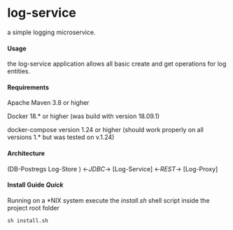 # log-service
a simple logging microservice.
#### Usage
the log-service application allows all basic create and get operations for log entities.
#### Requirements
Apache Maven 3.8 or higher 

Docker 18.* or higher (was build with version 18.09.1)

docker-compose version 1.24 or higher (should work properly on all versions 1.* but was tested on v.1.24)

#### Architecture
(DB-Postregs Log-Store ) <-*JDBC*-> [Log-Service] <-*REST*-> [Log-Proxy]

#### Install Guide *Quick*
Running on a \*NIX system execute the *install.sh* shell script inside the project root folder
```shell
sh install.sh
```
